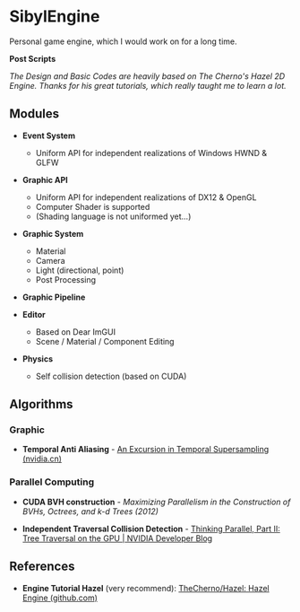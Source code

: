 # SibylEngine

Personal game engine, which I would work on for a long time.



**Post Scripts**

*The Design and Basic Codes are heavily based on The Cherno's Hazel 2D Engine.
Thanks for his great tutorials, which really taught me to learn a lot.*



## Modules

- **Event System**
  - Uniform API for independent realizations of Windows HWND & GLFW
- **Graphic API**
  - Uniform API for independent realizations of DX12 & OpenGL
  - Computer Shader is supported
  - (Shading language is not uniformed yet...)
- **Graphic System**
  - Material
  - Camera
  - Light (directional, point)
  - Post Processing
- **Graphic Pipeline**

- **Editor**
  - Based on Dear ImGUI
  - Scene / Material / Component Editing
- **Physics**
  - Self collision detection (based on CUDA)



## Algorithms

### Graphic

- **Temporal Anti Aliasing** - [An Excursion in Temporal Supersampling (nvidia.cn)](https://developer.download.nvidia.cn/gameworks/events/GDC2016/msalvi_temporal_supersampling.pdf)



### Parallel Computing

- **CUDA BVH construction** - *Maximizing Parallelism in the Construction of BVHs, Octrees, and k-d Trees (2012)*

- **Independent Traversal Collision Detection** - [Thinking Parallel, Part II: Tree Traversal on the GPU | NVIDIA Developer Blog](https://developer.nvidia.com/blog/thinking-parallel-part-ii-tree-traversal-gpu/)



## References

- **Engine Tutorial Hazel** (very recommend):  [TheCherno/Hazel: Hazel Engine (github.com)](https://github.com/TheCherno/Hazel)


